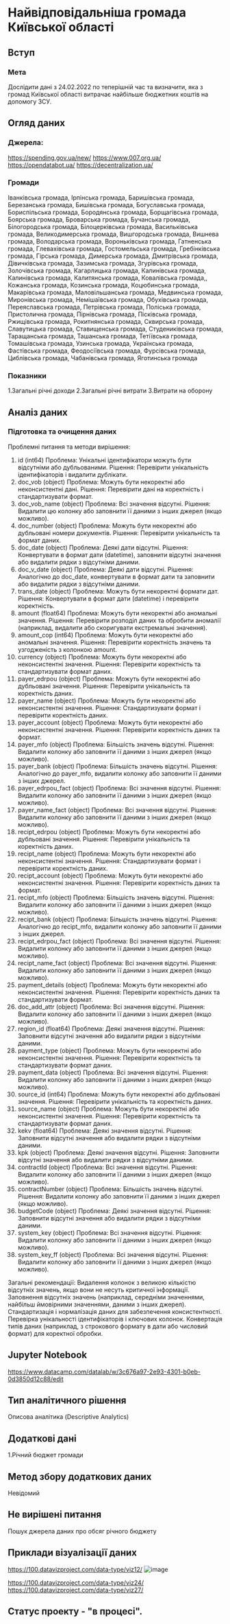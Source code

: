 # Найвідповідальніша громада Київської області

## Вступ

### Мета

Дослідити дані з 24.02.2022 по теперішній час та визначити, яка з громад Київської області витрачає найбільше бюджетних коштів на допомогу ЗСУ. 

## Огляд даних

### Джерела:
https://spending.gov.ua/new/
https://www.007.org.ua/
https://opendatabot.ua/
https://decentralization.ua/

### Громади
Іванківська громада, Ірпінська громада, Баришівська громада, Березанська громада, Бишівська громада, Богуславська громада, Бориспільська громада, Бородянська громада, Борщагівська громада, Боярська громада, Броварська громада, Бучанська громада, Білогородська громада, Білоцерківська громада, Васильківська громада, Великодимерська громада, Вишгородська громада, Вишнева громада, Володарська громада, Вороньківська громада, Гатненська громада, Глевахівська громада, Гостомельська громада, Гребінківська громада, Гірська громада, Димерська громада, Дмитрівська громада, Дівичківська громада, Зазимська громада, Згурівська громада, Золочівська громада, Кагарлицька громада, Калинівська громада, Калинівська громада, Калитянська громада, Ковалівська громада,, Кожанська громада, Козинська громада, Коцюбинська громада, Макарівська громада, Маловільшанська громада, Медвинська громада, Миронівська громада, Немішаївська громада, Обухівська громада, Переяславська громада, Петрівська громада, Поліська громада, Пристолична громада, Пірнівська громада, Пісківська громада, Ржищівська громада, Рокитнянська громада, Сквирська громада, Славутицька громада, Ставищенська громада, Студениківська громада, Таращанська громада, Ташанська громада, Тетіївська громада, Томашівська громада, Узинська громада, Українська громада, Фастівська громада, Феодосіївська громада, Фурсівська громада, Циблівська громада, Чабанівська громада, Яготинська громада

### Показники
1.Загальні річні доходи 2.Загальні річні витрати 3.Витрати на оборону

## Аналіз даних

### Підготовка та очищення даних
Проблемні питання та методи вирішення:
1. id (int64)
Проблема: Унікальні ідентифікатори можуть бути відсутніми або дубльованими.
Рішення: Перевірити унікальність ідентифікаторів і видалити дублікати.
2. doc_vob (object)
Проблема: Можуть бути некоректні або неконсистентні дані.
Рішення: Перевірити дані на коректність і стандартизувати формат.
3. doc_vob_name (object)
Проблема: Всі значення відсутні.
Рішення: Видалити цю колонку або заповнити її даними з інших джерел (якщо можливо).
4. doc_number (object)
Проблема: Можуть бути некоректні або дубльовані номери документів.
Рішення: Перевірити унікальність та формат даних.
5. doc_date (object)
Проблема: Деякі дати відсутні.
Рішення: Конвертувати в формат дати (datetime), заповнити відсутні значення або видалити рядки з відсутніми даними.
6. doc_v_date (object)
Проблема: Деякі дати відсутні.
Рішення: Аналогічно до doc_date, конвертувати в формат дати та заповнити або видалити рядки з відсутніми даними.
7. trans_date (object)
Проблема: Можуть бути некоректні формати дат.
Рішення: Конвертувати в формат дати (datetime) і перевірити коректність.
8. amount (float64)
Проблема: Можуть бути некоректні або аномальні значення.
Рішення: Перевірити розподіл даних та обробити аномалії (наприклад, видалити або скоригувати екстремальні значення).
9. amount_cop (int64)
Проблема: Можуть бути некоректні або аномальні значення.
Рішення: Перевірити коректність значень та узгодженість з колонкою amount.
10. currency (object)
Проблема: Можуть бути некоректні або неконсистентні значення.
Рішення: Перевірити коректність та стандартизувати формат даних.
11. payer_edrpou (object)
Проблема: Можуть бути некоректні або дубльовані значення.
Рішення: Перевірити унікальність та коректність даних.
12. payer_name (object)
Проблема: Можуть бути некоректні або неконсистентні значення.
Рішення: Стандартизувати формат і перевірити коректність даних.
13. payer_account (object)
Проблема: Можуть бути некоректні або неконсистентні значення.
Рішення: Перевірити коректність даних та формат.
14. payer_mfo (object)
Проблема: Більшість значень відсутні.
Рішення: Видалити колонку або заповнити її даними з інших джерел (якщо можливо).
15. payer_bank (object)
Проблема: Більшість значень відсутні.
Рішення: Аналогічно до payer_mfo, видалити колонку або заповнити її даними з інших джерел.
16. payer_edrpou_fact (object)
Проблема: Всі значення відсутні.
Рішення: Видалити колонку або заповнити її даними з інших джерел (якщо можливо).
17. payer_name_fact (object)
Проблема: Всі значення відсутні.
Рішення: Видалити колонку або заповнити її даними з інших джерел (якщо можливо).
18. recipt_edrpou (object)
Проблема: Можуть бути некоректні або дубльовані значення.
Рішення: Перевірити унікальність та коректність даних.
19. recipt_name (object)
Проблема: Можуть бути некоректні або неконсистентні значення.
Рішення: Стандартизувати формат і перевірити коректність даних.
20. recipt_account (object)
Проблема: Можуть бути некоректні або неконсистентні значення.
Рішення: Перевірити коректність даних та формат.
21. recipt_mfo (object)
Проблема: Більшість значень відсутні.
Рішення: Видалити колонку або заповнити її даними з інших джерел (якщо можливо).
22. recipt_bank (object)
Проблема: Більшість значень відсутні.
Рішення: Аналогічно до recipt_mfo, видалити колонку або заповнити її даними з інших джерел.
23. recipt_edrpou_fact (object)
Проблема: Всі значення відсутні.
Рішення: Видалити колонку або заповнити її даними з інших джерел (якщо можливо).
24. recipt_name_fact (object)
Проблема: Всі значення відсутні.
Рішення: Видалити колонку або заповнити її даними з інших джерел (якщо можливо).
25. payment_details (object)
Проблема: Можуть бути некоректні або неконсистентні значення.
Рішення: Перевірити коректність даних та стандартизувати формат.
26. doc_add_attr (object)
Проблема: Всі значення відсутні.
Рішення: Видалити колонку або заповнити її даними з інших джерел (якщо можливо).
27. region_id (float64)
Проблема: Деякі значення відсутні.
Рішення: Заповнити відсутні значення або видалити рядки з відсутніми даними.
28. payment_type (object)
Проблема: Можуть бути некоректні або неконсистентні значення.
Рішення: Перевірити коректність та стандартизувати формат даних.
29. payment_data (object)
Проблема: Всі значення відсутні.
Рішення: Видалити колонку або заповнити її даними з інших джерел (якщо можливо).
30. source_id (int64)
Проблема: Можуть бути некоректні або дубльовані значення.
Рішення: Перевірити унікальність та коректність даних.
31. source_name (object)
Проблема: Можуть бути некоректні або неконсистентні значення.
Рішення: Перевірити коректність та стандартизувати формат даних.
32. kekv (float64)
Проблема: Деякі значення відсутні.
Рішення: Заповнити відсутні значення або видалити рядки з відсутніми даними.
33. kpk (object)
Проблема: Деякі значення відсутні.
Рішення: Заповнити відсутні значення або видалити рядки з відсутніми даними.
34. contractId (object)
Проблема: Всі значення відсутні.
Рішення: Видалити колонку або заповнити її даними з інших джерел (якщо можливо).
35. contractNumber (object)
Проблема: Більшість значень відсутні.
Рішення: Видалити колонку або заповнити її даними з інших джерел (якщо можливо).
36. budgetCode (object)
Проблема: Деякі значення відсутні.
Рішення: Заповнити відсутні значення або видалити рядки з відсутніми даними.
38. system_key (object)
Проблема: Всі значення відсутні.
Рішення: Видалити колонку або заповнити її даними з інших джерел (якщо можливо).
39. system_key_ff (object)
Проблема: Всі значення відсутні.
Рішення: Видалити колонку або заповнити її даними з інших джерел (якщо можливо).

Загальні рекомендації:
Видалення колонок з великою кількістю відсутніх значень, якщо вони не несуть критичної інформації.
Заповнення відсутніх значень (наприклад, середніми значеннями, найбільш ймовірними значеннями, даними з інших джерел).
Стандартизація і нормалізація даних для забезпечення консистентності.
Перевірка унікальності ідентифікаторів і ключових колонок.
Конвертація типів даних (наприклад, з строкового формату в дати або числовий формат) для коректної обробки.

## Jupyter Notebook
https://www.datacamp.com/datalab/w/3c676a97-2e93-4301-b0eb-0d3850d12c88/edit

## Тип аналітичного рішення
Описова аналітика (Descriptive Analytics)

## Додаткові дані
1.Річний бюджет громади

## Метод збору додаткових даних
Невідомий

## Не вирішені питання
Пошук джерела даних про обсяг річного бюджету

## Приклади візуалізації даних
https://100.datavizproject.com/data-type/viz12/
![image](https://github.com/user-attachments/assets/8b28e859-5094-48c7-996c-3a04f4173a55)

https://100.datavizproject.com/data-type/viz24/
https://100.datavizproject.com/data-type/viz27/

## Статус проекту - "в процесі".

